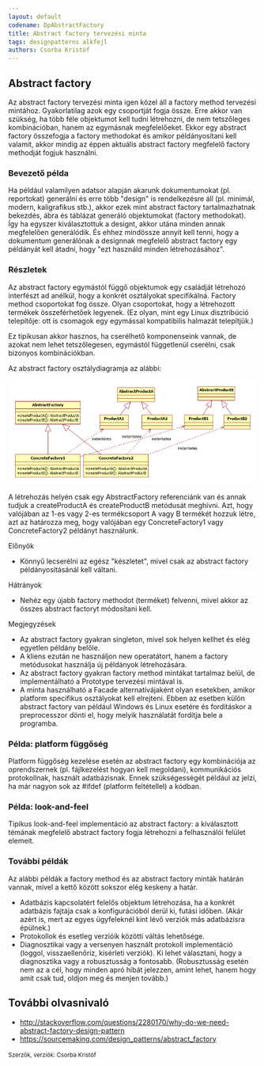 ```yaml
---
layout: default
codename: DpAbstractFactory
title: Abstract factory tervezési minta
tags: designpatterns alkfejl
authors: Csorba Kristóf
---
```


## Abstract factory

Az abstract factory tervezési minta igen közel áll a factory method tervezési mintához. Gyakorlatilag azok egy csoportját fogja össze. Erre akkor van szükség, ha több féle objektumot kell tudni létrehozni, de nem tetszőleges kombinációban, hanem az egymásnak megfelelőeket. Ekkor egy abstract factory összefogja a factory methodokat és amikor példányosítani kell valamit, akkor mindig az éppen aktuális abstract factory megfelelő factory methodját fogjuk használni.

### Bevezető példa

Ha például valamilyen adatsor alapján akarunk dokumentumokat (pl. reportokat) generálni és erre több "design" is rendelkezésre áll (pl. minimál, modern, kaligrafikus stb.), akkor ezek mint abstract factory tartalmazhatnak bekezdés, ábra és táblázat generáló objektumokat (factory methodokat). Így ha egyszer kiválasztottuk a designt, akkor utána minden annak megfelelően generálódik. És ehhez mindössze annyit kell tenni, hogy a dokumentum generálónak a designnak megfelelő abstract factory egy példányát kell átadni, hogy "ezt használd minden létrehozásához".

### Részletek

Az abstract factory egymástól függő objektumok egy családját létrehozó interfészt ad anélkül, hogy a konkrét osztályokat specifikálná. Factory method csoportokat fog össze. Olyan csoportokat, hogy a létrehozott termékek összeférhetőek legyenek. (Ez olyan, mint egy Linux disztribúció telepítője: ott is csomagok egy egymással kompatibilis halmazát telepítjük.)

Ez tipikusan akkor hasznos, ha cserélhető komponenseink vannak, de azokat nem lehet tetszőlegesen, egymástól függetlenül cserélni, csak bizonyos kombinációkban.

Az abstract factory osztálydiagramja az alábbi:

![](image/AbstractFactory.png)

A létrehozás helyén csak egy AbstractFactory referenciánk van és annak tudjuk a createProductA és createProductB metódusát meghívni. Azt, hogy valójában az 1-es vagy 2-es termékcsoport A vagy B termékét hozzuk létre, azt az határozza meg, hogy valójában egy ConcreteFactory1 vagy ConcreteFactory2 példányt használunk.

Előnyök

  * Könnyű lecserélni az egész "készletet", mivel csak az abstract factory példányosításánál kell váltani.

Hátrányok

  * Nehéz egy újabb factory methodot (terméket) felvenni, mivel akkor az összes abstract factoryt módosítani kell.

Megjegyzések

  * Az abstract factory gyakran singleton, mivel sok helyen kellhet és elég egyetlen példány belőle.
  * A kliens ezután ne használjon new operatátort, hanem a factory metódusokat használja új példányok létrehozására.
  * Az abstract factory gyakran factory method mintákat tartalmaz belül, de implementálható a Prototype tervezési mintával is.
  * A minta használható a Facade alternatívájaként olyan esetekben, amikor platform specifikus osztályokat kell elrejteni. Ebben az esetben külön abstract factory van például Windows és Linux esetére és fordításkor a preprocesszor dönti el, hogy melyik használatát fordítja bele a programba.

### Példa: platform függőség

Platform függőség kezelése esetén az abstract factory egy kombinációja az oprendszernek (pl. fájlkezelést hogyan kell megoldani), kommunikációs protokollnak, használt adatbázisnak. Ennek szükségességét például az jelzi, ha már nagyon sok az #ifdef (platform feltétellel) a kódban.

### Példa: look-and-feel

Tipikus look-and-feel implementáció az abstract factory: a kiválasztott témának megfelelő abstract factory fogja létrehozni a felhasználói felület elemeit.

### További példák

Az alábbi példák a factory method és az abstract factory minták határán vannak, mivel a kettő között sokszor elég keskeny a határ.

  * Adatbázis kapcsolatért felelős objektum létrehozása, ha a konkrét adatbázis fajtája csak a konfigurációból derül ki, futási időben. (Akár azért is, mert az egyes ügyfeleknél kint lévő verziók más adatbázisra épülnek.)
  * Protokollok és esetleg verzióik közötti váltás lehetősége.
  * Diagnosztikai vagy a versenyen használt protokoll implementáció (loggol, visszaellenőriz, kísérleti verziók). Ki lehet választani, hogy a diagnosztika vagy a robusztusság a fontosabb. (Robusztusság esetén nem az a cél, hogy minden apró hibát jelezzen, amint lehet, hanem hogy amit csak tud, oldjon meg és menjen tovább.)

## További olvasnivaló

  * http://stackoverflow.com/questions/2280170/why-do-we-need-abstract-factory-design-pattern
  * https://sourcemaking.com/design_patterns/abstract_factory

<small>Szerzők, verziók: Csorba Kristóf</small>
